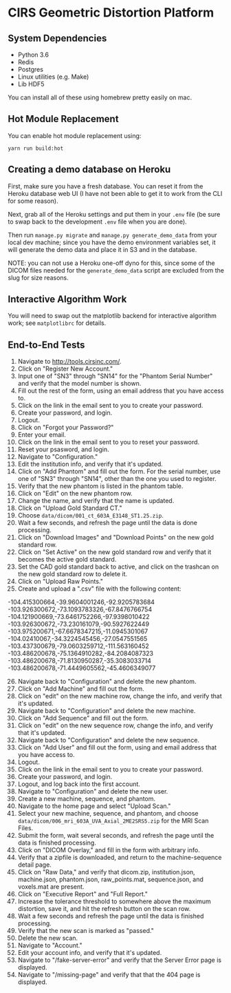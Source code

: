 # CIRS Geometric Distortion Platform

## System Dependencies

- Python 3.6
- Redis
- Postgres
- Linux utilities (e.g. Make)
- Lib HDF5

You can install all of these using homebrew pretty easily on mac.

## Hot Module Replacement

You can enable hot module replacement using:

    yarn run build:hot

## Creating a demo database on Heroku

First, make sure you have a fresh database.  You can reset it from the Heroku database web UI (I have not been able to get it to work from the CLI for some reason).

Next, grab all of the Heroku settings and put them in your `.env` file (be sure to swap back to the development `.env` file when you are done).

Then run `manage.py migrate` and `manage.py generate_demo_data` from your local dev machine; since you have the demo environment variables set, it will generate the demo data and place it in S3 and in the database.

NOTE: you can not use a Heroku one-off dyno for this, since some of the DICOM files needed for the `generate_demo_data` script are excluded from the slug for size reasons.

## Interactive Algorithm Work

You will need to swap out the matplotlib backend for interactive algorithm
work; see `matplotlibrc` for details.

## End-to-End Tests

1. Navigate to http://tools.cirsinc.com/.
2. Click on "Register New Account."
3. Input one of "SN3" through "SN14" for the "Phantom Serial Number" and verify that the model number is shown.
4. Fill out the rest of the form, using an email address that you have access to.
5. Click on the link in the email sent to you to create your password.
6. Create your password, and login.
7. Logout.
8. Click on "Forgot your Password?"
9. Enter your email.
10. Click on the link in the email sent to you to reset your password.
11. Reset your psasword, and login.
12. Navigate to "Configuration."
13. Edit the institution info, and verify that it's updated.
14. Click on "Add Phantom" and fill out the form. For the serial number, use one of "SN3" through "SN14", other than the one you used to register.
15. Verify that the new phantom is listed in the phantom table.
16. Click on "Edit" on the new phantom row.
17. Change the name, and verify that the name is updated.
18. Click on "Upload Gold Standard CT."
19. Choose `data/dicom/001_ct_603A_E3148_ST1.25.zip`.
20. Wait a few seconds, and refresh the page until the data is done processing.
21. Click on "Download Images" and "Download Points" on the new gold standard row.
22. Click on "Set Active" on the new gold standard row and verify that it becomes the active gold standard.
23. Set the CAD gold standard back to active, and click on the trashcan on the new gold standard row to delete it.
24. Click on "Upload Raw Points."
25. Create and upload a ".csv" file with the following content:

-104.415300664,-39.9604001246,-92.9205783684
-103.926300672,-73.1093783326,-67.8476766754
-104.121900669,-73.6461752266,-97.9398010422
-103.926300672,-73.230161079,-90.5927622449
-103.975200671,-67.6678347215,-11.0945301067
-104.02410067,-34.3224545456,-27.0547551565
-103.437300679,-79.0603259712,-111.563160452
-103.486200678,-75.1364910282,-84.2084087323
-103.486200678,-71.8130950287,-35.3083033714
-103.486200678,-71.4449605562,-45.4606349077

26. Navigate back to "Configuration" and delete the new phantom.
27. Click on "Add Machine" and fill out the form.
28. Click on "edit" on the new machine row, change the info, and verify that it's updated.
29. Navigate back to "Configuration" and delete the new machine.
30. Click on "Add Sequence" and fill out the form.
31. Click on "edit" on the new sequence row, change the info, and verify that it's updated.
32. Navigate back to "Configuration" and delete the new sequence.
33. Click on "Add User" and fill out the form, using and email address that you have access to.
34. Logout.
35. Click on the link in the email sent to you to create your password.
36. Create your password, and login.
37. Logout, and log back into the first account.
38. Navigate to "Configuration" and delete the new user.
39. Create a new machine, sequence, and phantom.
40. Navigate to the home page and select "Upload Scan."
41. Select your new machine, sequence, and phantom, and choose `data/dicom/006_mri_603A_UVA_Axial_2ME2SRS5.zip` for the MRI Scan Files.
42. Submit the form, wait several seconds, and refresh the page until the data is finished processing.
43. Click on "DICOM Overlay," and fill in the form with arbitrary info.
44. Verify that a zipfile is downloaded, and return to the machine-sequence detail page.
45. Click on "Raw Data," and verify that dicom.zip, institution.json, machine.json, phantom.json, raw_points.mat, sequence.json, and voxels.mat are present.
46. Click on "Executive Report" and "Full Report."
47. Increase the tolerance threshold to somewhere above the maximum distortion, save it, and hit the refresh button on the scan row.
48. Wait a few seconds and refresh the page until the data is finished processing.
49. Verify that the new scan is marked as "passed."
50. Delete the new scan.
51. Navigate to "Account."
52. Edit your account info, and verify that it's updated.
53. Navigate to "/fake-server-error" and verify that the Server Error page is displayed.
54. Navigate to "/missing-page" and verify that that the 404 page is displayed.
